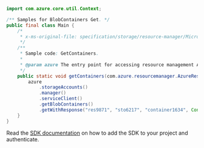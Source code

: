 ```java
import com.azure.core.util.Context;

/** Samples for BlobContainers Get. */
public final class Main {
    /*
     * x-ms-original-file: specification/storage/resource-manager/Microsoft.Storage/stable/2021-09-01/examples/BlobContainersGet.json
     */
    /**
     * Sample code: GetContainers.
     *
     * @param azure The entry point for accessing resource management APIs in Azure.
     */
    public static void getContainers(com.azure.resourcemanager.AzureResourceManager azure) {
        azure
            .storageAccounts()
            .manager()
            .serviceClient()
            .getBlobContainers()
            .getWithResponse("res9871", "sto6217", "container1634", Context.NONE);
    }
}
```

Read the [SDK documentation](https://github.com/Azure/azure-sdk-for-java/blob/azure-resourcemanager_2.15.0/sdk/resourcemanager/azure-resourcemanager/README.md) on how to add the SDK to your project and authenticate.
